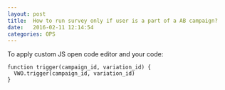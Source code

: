 ```yaml
---
layout: post
title:  How to run survey only if user is a part of a AB campaign?
date:   2016-02-11 12:14:54
categories: OPS
---
```


To apply custom JS open code editor and your code:

	function trigger(campaign_id, variation_id) {
	  VWO.trigger(campaign_id, variation_id)
	}